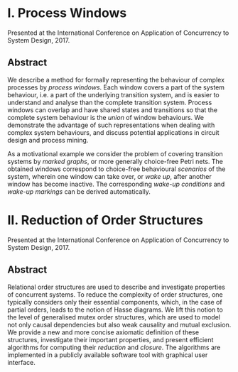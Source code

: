 # I. Process Windows

Presented at the International Conference on Application of Concurrency to System Design, 2017.

## Abstract

We describe a method for formally representing the behaviour of complex
processes by _process windows_. Each window covers a part of the
system behaviour, i.e. a part of the underlying transition system, and
is easier to understand and analyse than the complete transition system.
Process windows can overlap and have shared states and transitions so that
the complete system behaviour is the _union_ of window behaviours.
We demonstrate the advantage of such representations when dealing
with complex system behaviours, and discuss potential applications
in circuit design and process mining.

As a motivational example we consider the problem of covering
transition systems by _marked graphs_, or more generally choice-free
Petri nets. The obtained windows correspond to choice-free behavioural
_scenarios_ of the system, wherein one window can take over,
or _wake up_, after another window has become inactive. The
corresponding _wake-up conditions_ and _wake-up markings_
can be derived automatically.

# II. Reduction of Order Structures

Presented at the International Conference on Application of Concurrency to System Design, 2017.

## Abstract

Relational order structures are used to describe and investigate properties of concurrent systems.
To reduce the complexity of order structures, one typically considers only their essential components,
which, in the case of partial orders, leads to the notion of Hasse diagrams. We lift this notion to
the level of generalised mutex order structures, which are used to model not only causal dependencies
but also weak causality and mutual exclusion. We provide a new and more concise axiomatic definition of
these structures, investigate their important properties, and present efficient algorithms for computing
their _reduction_ and _closure_. The algorithms are implemented in a publicly available software tool
with graphical user interface.
